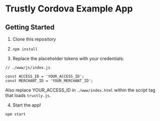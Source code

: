 # Trustly Cordova Example App

## Getting Started

1. Clone this repository

2. `npm install`

3. Replace the placeholder tokens with your credentials:
```
// ./www/js/index.js

const ACCESS_ID = 'YOUR_ACCESS_ID';
const MERCHANT_ID = 'YOUR_MERCHANT_ID';
```
Also replace YOUR_ACCESS_ID in `./www/index.html` within the script tag that loads `trustly.js`.

4. Start the app!
```
npm start
```